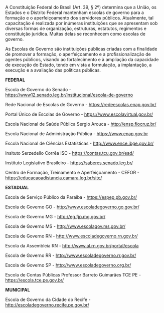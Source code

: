 A Constituição Federal do Brasil (Art. 39, § 2º) determina que a União, os Estados e o Distrito Federal mantenham escolas de governo para a formação e o aperfeiçoamento dos servidores públicos. Atualmente, tal capacitação é realizada por inúmeras instituições que se apresentam sob diversas formas de organização, estruturas, estatutos, regimentos e constituição jurídica.  Muitas delas se reconhecem como escolas de governo.

As Escolas de Governo são instituições públicas criadas com a finalidade de promover a formação, o aperfeiçoamento e a profissionalização de agentes públicos, visando ao fortalecimento e à ampliação da capacidade de execução do Estado, tendo em vista a formulação, a implantação, a execução e a avaliação das políticas públicas.

**FEDERAL**

Escola de Governo do Senado - https://www12.senado.leg.br/institucional/escola-de-governo

Rede Nacional de Escolas de Governo - https://redeescolas.enap.gov.br/

Portal Único de Escolas de Governo - https://www.escolavirtual.gov.br/

Escola Nacional de Saúde Pública Sergio Arouca - http://ensp.fiocruz.br/

Escola Nacional de Administração Pública - https://www.enap.gov.br

Escola Nacional de Ciências Estatísticas - http://www.ence.ibge.gov.br/

Insituto Serzedello Corrêa ISC - https://contas.tcu.gov.br/ead/

Instituto Legislativo Brasileiro - https://saberes.senado.leg.br/

Centro de Formação, Treinamento e Aperfeiçoamento - CEFOR - https://educacaoadistancia.camara.leg.br/site/

**ESTADUAL**

Escola de Serviço Público da Paraíba - https://espep.pb.gov.br/

Escola de Governo GO - http://www.escoladegoverno.go.gov.br/

Escola de Governo MG - http://eg.fjp.mg.gov.br/

Escola de Governo MS - http://www.escolagov.ms.gov.br/

Escola de Governo RN - http://www.escoladegoverno.rn.gov.br/

Escola da Assembleia RN - http://www.al.rn.gov.br/portal/escola

Escola de Governo RR - http://www.escoladegoverno.rr.gov.br/

Escola de Governo SP - http://www.escoladegoverno.org.br/

Escola de Contas Públicas Professor Barreto Guimarães TCE PE - https://escola.tce.pe.gov.br/

**MUNICIPAL**

Escola de Governo da Cidade do Recife - http://escoladegoverno.recife.pe.gov.br/
